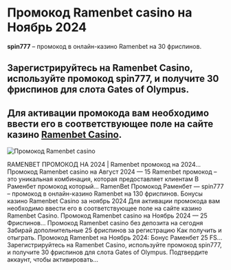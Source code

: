 # Промокод Ramenbet casino на Ноябрь 2024 
**spin777** – промокод в онлайн-казино Ramenbet на 30 фриспинов.

## Зарегистрируйтесь на Ramenbet Casino, используйте промокод **spin777**, и получите 30 фриспинов для слота Gates of Olympus.
## Для активации промокода вам необходимо ввести его в соответствующее поле на сайте казино [Ramenbet Casino](https://linkcasino.ru/ramenbet_casino).


![Промокод Ramenbet casino](https://github.com/user-attachments/assets/cf5197f3-717b-48be-ad04-3b4ec904b685)


RAMENBET ПРОМОКОД НА 2024 | Ramenbet промокод на 2024...
Промокод Ramenbet casino на Август 2024 — 15 Ramenbet промокод – это уникальная комбинация, которая предоставляет клиентам В Раменбет промокод который...
RamenBet Промокод Раменбет — 
spin777 – промокод в онлайн-казино Ramenbet на 130 фриспинов.
Бонусы казино Ramenbet Casino за ноябрь 2024
Для активации промокода вам необходимо ввести его в соответствующее поле на сайте казино Ramenbet Casino.
Промокод Ramenbet casino на Ноябрь 2024 — 25 Фриспинов...
Промокод Ramenbet casino без депозита на сегодня Забирай дополнительные 25 фриспинов за регистрацию Как получить и отыграть.
Промокод Ramenbet на Ноябрь 2024: Бонус Раменбет 25 FS...
Зарегистрируйтесь на Ramenbet Casino, используйте промокод spin777, и получите 30 фриспинов для слота Gates of Olympus. Подтвердите аккаунт, чтобы активировать...

